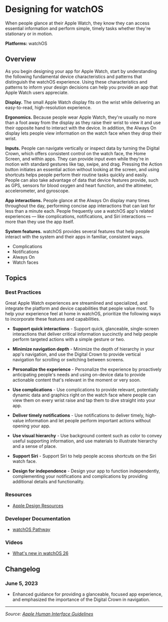 # Designing for watchOS

When people glance at their Apple Watch, they know they can access essential information and perform simple, timely tasks whether they're stationary or in motion.

**Platforms:** watchOS

## Overview

As you begin designing your app for Apple Watch, start by understanding the following fundamental device characteristics and patterns that distinguish the watchOS experience. Using these characteristics and patterns to inform your design decisions can help you provide an app that Apple Watch users appreciate.

**Display.** The small Apple Watch display fits on the wrist while delivering an easy-to-read, high-resolution experience.

**Ergonomics.** Because people wear Apple Watch, they're usually no more than a foot away from the display as they raise their wrist to view it and use their opposite hand to interact with the device. In addition, the Always On display lets people view information on the watch face when they drop their wrist.

**Inputs.** People can navigate vertically or inspect data by turning the Digital Crown, which offers consistent control on the watch face, the Home Screen, and within apps. They can provide input even while they're in motion with standard gestures like tap, swipe, and drag. Pressing the Action button initiates an essential action without looking at the screen, and using shortcuts helps people perform their routine tasks quickly and easily. People can also take advantage of data that device features provide, such as GPS, sensors for blood oxygen and heart function, and the altimeter, accelerometer, and gyroscope.

**App interactions.** People glance at the Always On display many times throughout the day, performing concise app interactions that can last for less than a minute each. People frequently use a watchOS app's related experiences — like complications, notifications, and Siri interactions — more than they use the app itself.

**System features.** watchOS provides several features that help people interact with the system and their apps in familiar, consistent ways.

- Complications
- Notifications
- Always On
- Watch faces

## Topics

### Best Practices

Great Apple Watch experiences are streamlined and specialized, and integrate the platform and device capabilities that people value most. To help your experience feel at home in watchOS, prioritize the following ways to incorporate these features and capabilities.

- **Support quick interactions** - Support quick, glanceable, single-screen interactions that deliver critical information succinctly and help people perform targeted actions with a simple gesture or two.

- **Minimize navigation depth** - Minimize the depth of hierarchy in your app's navigation, and use the Digital Crown to provide vertical navigation for scrolling or switching between screens.

- **Personalize the experience** - Personalize the experience by proactively anticipating people's needs and using on-device data to provide actionable content that's relevant in the moment or very soon.

- **Use complications** - Use complications to provide relevant, potentially dynamic data and graphics right on the watch face where people can view them on every wrist raise and tap them to dive straight into your app.

- **Deliver timely notifications** - Use notifications to deliver timely, high-value information and let people perform important actions without opening your app.

- **Use visual hierarchy** - Use background content such as color to convey useful supporting information, and use materials to illustrate hierarchy and a sense of place.

- **Support Siri** - Support Siri to help people access shortcuts on the Siri watch face.

- **Design for independence** - Design your app to function independently, complementing your notifications and complications by providing additional details and functionality.

### Resources

- [Apple Design Resources](https://developer.apple.com/design/resources/)

### Developer Documentation

- [watchOS Pathway](https://developer.apple.com/pathways/watchos/)

### Videos

- [What's new in watchOS 26](https://developer.apple.com/videos/play/wwdc2019/808/)

## Changelog

### June 5, 2023
- Enhanced guidance for providing a glanceable, focused app experience, and emphasized the importance of the Digital Crown in navigation.

---

*Source: [Apple Human Interface Guidelines](https://developer.apple.com/design/human-interface-guidelines/designing-for-watchos)*